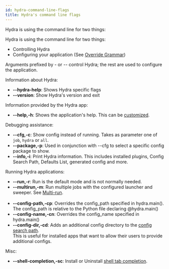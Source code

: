 ```yaml
---
id: hydra-command-line-flags
title: Hydra's command line flags
---
```


Hydra is using the command line for two things:

Hydra is using the command line for two things:
- Controlling Hydra
- Configuring your application (See [Override Grammar](override_grammar/basic.md))

Arguments prefixed by - or -- control Hydra; the rest are used to configure the application.

Information about Hydra:
- **--hydra-help**: Shows Hydra specific flags
- **--version**: Show Hydra's version and exit

Information provided by the Hydra app:
- **--help,-h**: Shows the application's help. This can be [customized](configure_hydra/app_help.md).

Debugging assistance:
- **--cfg,-c**: Show config instead of running. Takes as parameter one of `job`, `hydra` or `all`.
- **--package,-p**: Used in conjunction with --cfg to select a specific config package to show.
- **--info,-i**: Print Hydra information. This includes installed plugins, Config Search Path, Defaults List, generated config and more.


Running Hydra applications:
- **--run,-r**: Run is the default mode and is not normally needed.
- **--multirun,-m**: Run multiple jobs with the configured launcher and sweeper. See [Multi-run](/tutorials/basic/running_your_app/2_multirun.md).
  <br/><br/>
- **--config-path,-cp**: Overrides the config_path specified in hydra.main(). The config_path is relative to the Python file declaring @hydra.main()
- **--config-name,-cn**: Overrides the config_name specified in hydra.main()
- **--config-dir,-cd**: Adds an additional config directory to the [config search path](search_path.md).   
This is useful for installed apps that want to allow their users to provide additional configs.

Misc:
- **--shell-completion,-sc**: Install or Uninstall [shell tab completion](/tutorials/basic/running_your_app/6_tab_completion.md).


